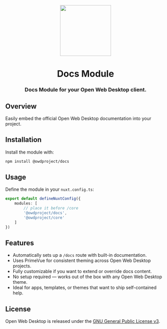 <p align="center">
  <img width="160" height="160" src="https://avatars.githubusercontent.com/u/65117737?s=160&v=4" />
</p>
<h1 align="center">Docs Module</h1>
<h3 align="center">
  Docs Module for your Open Web Desktop client.
</h3>

## Overview

Easily embed the official Open Web Desktop documentation into your project.

## Installation

Install the module with:

```bash
npm install @owdproject/docs
```

## Usage

Define the module in your `nuxt.config.ts`:

```ts
export default defineNuxtConfig({
    modules: [
        // place it before /core
        '@owdproject/docs',
        '@owdproject/core'
    ]
})
```

## Features

- Automatically sets up a `/docs` route with built-in documentation.
- Uses PrimeVue for consistent theming across Open Web Desktop projects.
- Fully customizable if you want to extend or override docs content.
- No setup required — works out of the box with any Open Web Desktop theme.
- Ideal for apps, templates, or themes that want to ship self-contained help.

## License

Open Web Desktop is released under the [GNU General Public License v3](LICENSE).
